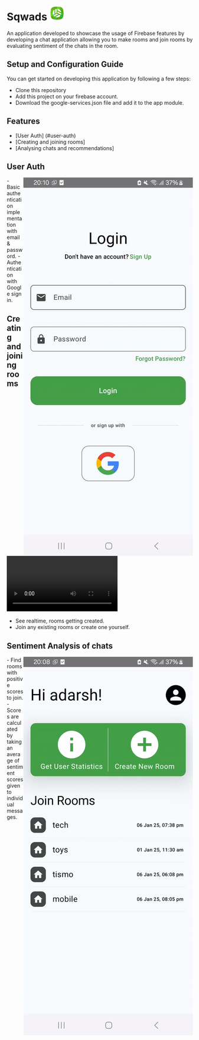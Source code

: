# <h1 text-align="ceter">Sqwads <img src="https://github.com/Add-787/Sqwads/blob/main/readme_assets/app_icon.png" height="40" width="40"></h1> 

An application developed to showcase the usage of Firebase features by developing a chat application allowing you to make rooms and join rooms by evaluating sentiment of the chats in the room.

## Setup and Configuration Guide
You can get started on developing this application by following a few steps:
- Clone this repository
- Add this project on your firebase account.
- Download the google-services.json file and add it to the app module.

## Features
- [User Auth] (#user-auth)
- [Creating and joining rooms]
- [Analysing chats and recommendations]

## User Auth
<img src="https://github.com/Add-787/Sqwads/blob/v1.0.0/readme_assets/login_see.gif" align="right">
- Basic authentication implementation with email & password.
- Authentication with Google sign in.

## Creating and joining rooms
![Dowload the demo video](https://github.com/Add-787/Sqwads/blob/v1.0.0/readme_assets/IMG_3513.mp4)
- See realtime, rooms getting created.
- Join any existing rooms or create one yourself.

## Sentiment Analysis of chats
<img src="https://github.com/Add-787/Sqwads/blob/v1.0.0/readme_assets/user_stats.gif" align="right">
- Find rooms with positive scores to join.
- Scores are calculated by taking an average of sentiment scores given to individual messages.
